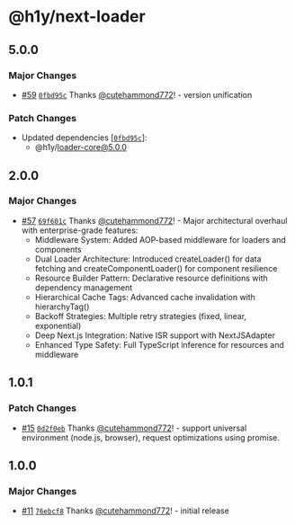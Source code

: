 # @h1y/next-loader

## 5.0.0

### Major Changes

- [#59](https://github.com/h1ylabs/next-loader/pull/59) [`0fbd95c`](https://github.com/h1ylabs/next-loader/commit/0fbd95c8152d76bcd07641a585ffdc5154205333) Thanks [@cutehammond772](https://github.com/cutehammond772)! - version unification

### Patch Changes

- Updated dependencies [[`0fbd95c`](https://github.com/h1ylabs/next-loader/commit/0fbd95c8152d76bcd07641a585ffdc5154205333)]:
  - @h1y/loader-core@5.0.0

## 2.0.0

### Major Changes

- [#57](https://github.com/h1ylabs/next-loader/pull/57) [`69f601c`](https://github.com/h1ylabs/next-loader/commit/69f601caadd682b91db1d5804456b8751047c79e) Thanks [@cutehammond772](https://github.com/cutehammond772)! - Major architectural overhaul with enterprise-grade features:
  - Middleware System: Added AOP-based middleware for loaders
    and components
  - Dual Loader Architecture: Introduced createLoader() for
    data fetching and createComponentLoader() for component
    resilience
  - Resource Builder Pattern: Declarative resource definitions
    with dependency management
  - Hierarchical Cache Tags: Advanced cache invalidation with
    hierarchyTag()
  - Backoff Strategies: Multiple retry strategies (fixed,
    linear, exponential)
  - Deep Next.js Integration: Native ISR support with
    NextJSAdapter
  - Enhanced Type Safety: Full TypeScript inference for
    resources and middleware

## 1.0.1

### Patch Changes

- [#15](https://github.com/h1ylabs/next-loader/pull/15) [`0d2f0eb`](https://github.com/h1ylabs/next-loader/commit/0d2f0eb85c0be4be55660ea819ad235c8b84fe34) Thanks [@cutehammond772](https://github.com/cutehammond772)! - support universal environment (node.js, browser), request optimizations using promise.

## 1.0.0

### Major Changes

- [#11](https://github.com/h1ylabs/next-loader/pull/11) [`76ebcf8`](https://github.com/h1ylabs/next-loader/commit/76ebcf8d80e1764a9af6546b31d5b1b393d2cec2) Thanks [@cutehammond772](https://github.com/cutehammond772)! - initial release
